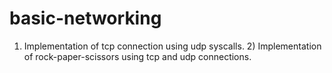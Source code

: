 # basic-networking
1) Implementation of tcp connection using udp syscalls. 2) Implementation of rock-paper-scissors using tcp and udp connections.
